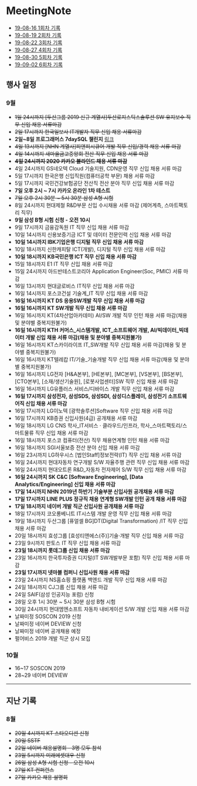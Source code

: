 # MeetingNote

- [19-08-16 1회차 기록](https://github.com/jobhope/MeetingNote/blob/master/meetingNote/20190816_1.md)
- [19-08-19 2회차 기록](https://github.com/jobhope/MeetingNote/blob/master/meetingNote/20190819_2.md)
- [19-08-22 3회차 기록](https://github.com/jobhope/MeetingNote/blob/master/meetingNote/20190822_3.md)
- [19-08-27 4회차 기록](https://github.com/jobhope/MeetingNote/blob/master/meetingNote/20190827_4.md)
- [19-08-30 5회차 기록](https://github.com/jobhope/MeetingNote/blob/master/meetingNote/20190830_5.md)
- [19-09-02 6회차 기록](https://github.com/jobhope/MeetingNote/blob/master/meetingNote/20190902_6.md)

## 행사 일정

### 9월
- ~~1일 24시까지 [두산그룹 2019 신규 계열사]두산로지스틱스솔루션 SW 유지보수 직무 신입 채용 서류마감~~
- ~~2일 17시까지 한국일보사 IT개발자 직무 신입 채용 서류마감~~
- **2일~8일 프로그래머스 7daySQL 챌린지** [링크](https://programmers.co.kr/events/7day-sql?utm_source=programmers&utm_medium=learn_7daySQL&utm_campaign=7daySQL)
- ~~4일 13시까지 [NHN 계열사]피앤피시큐어 개발 직무 신입/경력 채용 서류 마감~~
- ~~4일 14시까지 새마을금고중앙회 전산 직무 신입 채용 서류 마감~~
- ~~**4일 24시까지 2020 카카오 블라인드 채용 서류 마감**~~
- 4일 24시까지 GS네오텍 Cloud 기술지원, CDN운영 직무 신입 채용 서류 마감
- 5일 17시까지 한국은행 신입직원(컴퓨터공학 부문) 채용 서류 마감
- 5일 17시까지 국민건강보험공단 전산직 전산 분야 직무 신입 채용 서류 마감
- **7일 오후 2시 ~ 7시 카카오 온라인 1차 테스트**
- ~~7일 오후 2시 30분 ~ 5시 30분 삼성 A형 시험~~
- 8일 24시까지 현대제철 R&D부문 신입 수시채용 서류 마감 (제어계측, 스마트팩토리 직무)
- **9일 삼성 B형 시험 신청 - 오전 10시**
- 9일 17시까지 금융감독원 IT 직무 신입 채용 서류 마감
- 10일 14시까지 신용보증기금 	ICT 및 데이터 전문인력 신입 채용 서류 마감
- **10일 14시까지 IBK기업은행 디지털 직무 신입 채용 서류 마감**
- 10일 18시까지 신한캐피탈 ICT(개발), 디지털 직무 신입 채용 서류 마감
- **10일 18시까지 KB국민은행 ICT 직무 신입 채용 서류 마감**
- 15일 18시까지 E1 IT 직무 신입 채용 서류 마감
- 15일 24시까지 아드반테스트코리아 Application Engineer(Soc, PMIC) 서류 마감
- 16일 13시까지 현대글로비스 IT직무 신입 채용 서류 마감
- 16일 14시까지	포스코건설 기술계_IT 직무 신입 채용 서류 마감
- **16일 16시까지 KT DS 응용SW개발 직무 신입 채용 서류 마감**
- **16일 16시까지 KT SW개발 직무 신입 채용 서류 마감**
- 16일 16시까지 KT(4차산업아카데미) AI/SW 개발 직무 인턴 채용 서류 마감(채용 및 분야별 중복지원불가)
- **16일 16시까지 KTH 커머스_시스템개발, ICT_소프트웨어 개발, AI/빅데이터_빅데이터 개발 신입 채용 서류 마감(채용 및 분야별 중복지원불가)**
- 16일 16시까지 KT스카이라이프 IT_SW개발 직무 신입 채용 서류 마감(채용 및 분야별 중복지원불가)
- 16일 16시까지 KT텔레캅 IT/기술_기술개발 직무 신입 채용 서류 마감(채용 및 분야별 중복지원불가)
- 16일 16시까지 LG전자 [H&A본부], [HE본부], [MC본부], 	[VS본부], [BS본부], [CTO본부], [소재/생산기술원], [로봇사업센터]SW 직무 신입 채용 서류 마감
- 16일 16시까지 LG유플러스 서비스/디바이스 개발 직무 신입 채용 서류 마감
- **16일 17시까지 삼성전자, 삼성SDS, 삼성SDI, 삼성디스플레이, 삼성전기 소프트웨어직 신입 채용 서류 마감**
- 16일 17시까지 LG이노텍 [광학솔루션]Software 직무 신입 채용 서류 마감
- 16일 17시까지 KB증권 신입사원(4급) 공개채용 서류 마감
- 16일 18시까지 LG CNS 학사_IT서비스 · 클라우드/인프라, 학사_스마트팩토리/스마트물류 직무 신입 채용 서류 마감
- 16일 18시까지 포스코 컴퓨터(전산) 직무 채용연계형 인턴 채용 서류 마감
- 16일 18시까지 SGI서울보증 전산 분야 신입 채용 서류 마감
- 16일 23시까지 LG하우시스 [법인Staff]정보전략(IT) 직무 신입 채용 서류 마감
- 16일 24시까지 현대자동차 연구개발 S/W 자율주행 관련 직무 신입 채용 서류 마감
- 16일 24시까지 현대오트론 R&D_자동차 전자제어 S/W 직무 신입 채용 서류 마감
- **16일 24시까지 SK C&C [Software Engineering], [Data Analytics/Engineering] 신입 채용 서류 마감**
- **17일 14시까지 NHN 2019년 하반기 기술부분 신입사원 공개채용 서류 마감**
- **17일 17시까지 LINE PLUS 정규직 채용 연계형 SW개발 인턴 공개 채용 서류 마감**
- **17일 18시까지 네이버 개발 직군 신입사원 공개채용 서류 마감**
- 18일 17시까지 코오롱베니트 IT시스템 개발 운영 직무 신입 채용 서류 마감
- 19일 18시까지 두산그룹 [퓨얼셀 BG]DT(Digital Transformation) /IT 직무 신입 채용 서류 마감
- 20일 18시까지 효성그룹 [효성티앤에스(주)]기술·개발 직무 신입 채용 서류 마감
- 23일 9시까지 판토스 IT 직무 신입 채용 서류 마감
- **23일 18시까지 롯데그룹 신입 채용 서류 마감**
- 23일 16시까지 한국투자증권 디지털(IT SW개발부문 포함) 직무 신입 채용 서류 마감
- **23일 17시까지 넷마블 컴퍼니 신입사원 채용 서류 마감**
- 23일 24시까지 NS홈쇼핑 플랫폼 백엔드 개발 직무 신입 채용 서류 마감
- 24일 18시까지 CJ그룹 신입 채용 서류 마감
- 24일 SAIF(삼성 인공지능 포럼) 신청
- 28일 오후 1시 30분 ~ 5시 30분 삼성 B형 시험
- 30일 24시까지 현대엠엔소프트 자동차 내비게이션 S/W 개발 신입 채용 서류 마감
- 날짜미정 SOSCON 2019 신청
- 날짜미정 네이버 DEVIEW 신청
- 날짜미정 네이버 공개채용 예정
- 펄어비스 2019 개발 직군 상시 모집

### 10월
- 16~17 SOSCON 2019
- 28~29 네이버 DEVIEW

---
## 지난 기록

### 8월
- ~~20일 4시까지 KT 스타오디션 신청~~
- ~~20일 SSTF~~
- ~~22일 네이버 채용설명회 - 3명 모두 참석~~
- ~~23일 5시까지 미래에셋대우 신청~~
- ~~26일 삼성 A형 시험 신청 - 오전 10시~~
- ~~27일 KT 컨퍼런스~~
- ~~27일 카카오 채용 설명회~~
